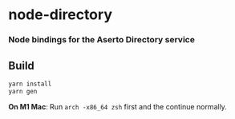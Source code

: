 # node-directory

### Node bindings for the Aserto Directory service

## Build

```sh
yarn install
yarn gen
```

**On M1 Mac**: Run `arch -x86_64 zsh` first and the continue normally.
